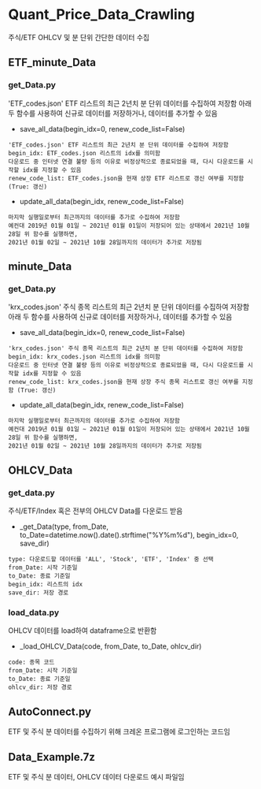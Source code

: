 # Quant_Price_Data_Crawling
주식/ETF OHLCV 및 분 단위 간단한 데이터 수집

## ETF_minute_Data
### get_Data.py
'ETF_codes.json' ETF 리스트의 최근 2년치 분 단위 데이터를 수집하여 저장함
아래 두 함수를 사용하여 신규로 데이터를 저장하거나, 데이터를 추가할 수 있음
- save_all_data(begin_idx=0, renew_code_list=False)
```
'ETF_codes.json' ETF 리스트의 최근 2년치 분 단위 데이터를 수집하여 저장함
begin_idx: ETF_codes.json 리스트의 idx를 의미함
다운로드 중 인터넷 연결 불량 등의 이유로 비정상적으로 종료되었을 때, 다시 다운로드를 시작할 idx를 지정할 수 있음
renew_code_list: ETF_codes.json을 현재 상장 ETF 리스트로 갱신 여부를 지정함 (True: 갱신)
```
- update_all_data(begin_idx, renew_code_list=False)
```
마지막 실행일로부터 최근까지의 데이터를 추가로 수집하여 저장함
예컨대 2019년 01월 01일 ~ 2021년 01월 01일이 저장되어 있는 상태에서 2021년 10월 28일 위 함수를 실행하면,
2021년 01월 02일 ~ 2021년 10월 28일까지의 데이터가 추가로 저장됨
```

## minute_Data
### get_Data.py
'krx_codes.json' 주식 종목 리스트의 최근 2년치 분 단위 데이터를 수집하여 저장함
아래 두 함수를 사용하여 신규로 데이터를 저장하거나, 데이터를 추가할 수 있음
- save_all_data(begin_idx=0, renew_code_list=False)
```
'krx_codes.json' 주식 종목 리스트의 최근 2년치 분 단위 데이터를 수집하여 저장함
begin_idx: krx_codes.json 리스트의 idx를 의미함
다운로드 중 인터넷 연결 불량 등의 이유로 비정상적으로 종료되었을 때, 다시 다운로드를 시작할 idx를 지정할 수 있음
renew_code_list: krx_codes.json을 현재 상장 주식 종목 리스트로 갱신 여부를 지정함 (True: 갱신)
```
- update_all_data(begin_idx, renew_code_list=False)
```
마지막 실행일로부터 최근까지의 데이터를 추가로 수집하여 저장함
예컨대 2019년 01월 01일 ~ 2021년 01월 01일이 저장되어 있는 상태에서 2021년 10월 28일 위 함수를 실행하면,
2021년 01월 02일 ~ 2021년 10월 28일까지의 데이터가 추가로 저장됨
```

## OHLCV_Data
### get_data.py
주식/ETF/Index 혹은 전부의 OHLCV Data를 다운로드 받음
- _get_Data(type, from_Date, to_Date=datetime.now().date().strftime("%Y%m%d"), begin_idx=0, save_dir)
```
type: 다운로드할 데이터를 'ALL', 'Stock', 'ETF', 'Index' 중 선택
from_Date: 시작 기준일
to_Date: 종료 기준일
begin_idx: 리스트의 idx
save_dir: 저장 경로
```

### load_data.py
OHLCV 데이터를 load하여 dataframe으로 반환함
- _load_OHLCV_Data(code, from_Date, to_Date, ohlcv_dir)
```
code: 종목 코드
from_Date: 시작 기준일
to_Date: 종료 기준일
ohlcv_dir: 저장 경로
```

## AutoConnect.py
ETF 및 주식 분 데이터를 수집하기 위해 크레온 프로그램에 로그인하는 코드임

## Data_Example.7z
ETF 및 주식 분 데이터, OHLCV 데이터 다운로드 예시 파일임
